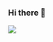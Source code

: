 ### Hi there 👋

<a href="[https://scholar.google.com/citations?user=W8CyEAcAAAAJ&hl=ko]" target="_blank"><img src="https://img.shields.io/badge/[Google Scholar]-[4285F4]?style=flat-square&logo=[A-Frame]&logoColor=white"/></a>
